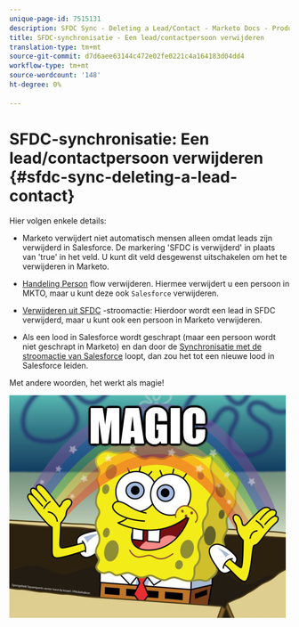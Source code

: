 ```yaml
---
unique-page-id: 7515131
description: SFDC Sync - Deleting a Lead/Contact - Marketo Docs - Productdocumentatie
title: SFDC-synchronisatie - Een lead/contactpersoon verwijderen
translation-type: tm+mt
source-git-commit: d7d6aee63144c472e02fe0221c4a164183d04dd4
workflow-type: tm+mt
source-wordcount: '148'
ht-degree: 0%

---
```



# SFDC-synchronisatie: Een lead/contactpersoon verwijderen {#sfdc-sync-deleting-a-lead-contact}

Hier volgen enkele details:

* Marketo verwijdert niet automatisch mensen alleen omdat leads zijn verwijderd in Salesforce. De markering &#39;SFDC is verwijderd&#39; in plaats van &#39;true&#39; in het veld. U kunt dit veld desgewenst uitschakelen om het te verwijderen in Marketo.
* [Handeling Person](../../../../product-docs/core-marketo-concepts/smart-campaigns/flow-actions/delete-person.md) flow verwijderen. Hiermee verwijdert u een persoon in MKTO, maar u kunt deze ook `Salesforce` verwijderen.

* [Verwijderen uit SFDC](../../../../product-docs/core-marketo-concepts/smart-campaigns/salesforce-flow-actions/delete-person-from-sfdc.md) -stroomactie: Hierdoor wordt een lead in SFDC verwijderd, maar u kunt ook een persoon in Marketo verwijderen.
* Als een lood in Salesforce wordt geschrapt (maar een persoon wordt niet geschrapt in Marketo) en dan door de [Synchronisatie met de stroomactie van Salesforce](../../../../product-docs/core-marketo-concepts/smart-campaigns/salesforce-flow-actions/sync-person-to-sfdc.md) loopt, dan zou het tot een nieuwe lood in Salesforce leiden.

Met andere woorden, het werkt als magie!

![--](assets/image2015-5-20-15-3a3-3a27.png)

